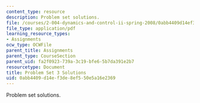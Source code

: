```yaml
---
content_type: resource
description: Problem set solutions.
file: /courses/2-004-dynamics-and-control-ii-spring-2008/0abb4409d14ef3de8ef550e5a16e2369_ps3soln.pdf
file_type: application/pdf
learning_resource_types:
- Assignments
ocw_type: OCWFile
parent_title: Assignments
parent_type: CourseSection
parent_uid: fa2f0923-739a-3c19-bfe6-5b7da391e2b7
resourcetype: Document
title: Problem Set 3 Solutions
uid: 0abb4409-d14e-f3de-8ef5-50e5a16e2369
---
```

Problem set solutions.

